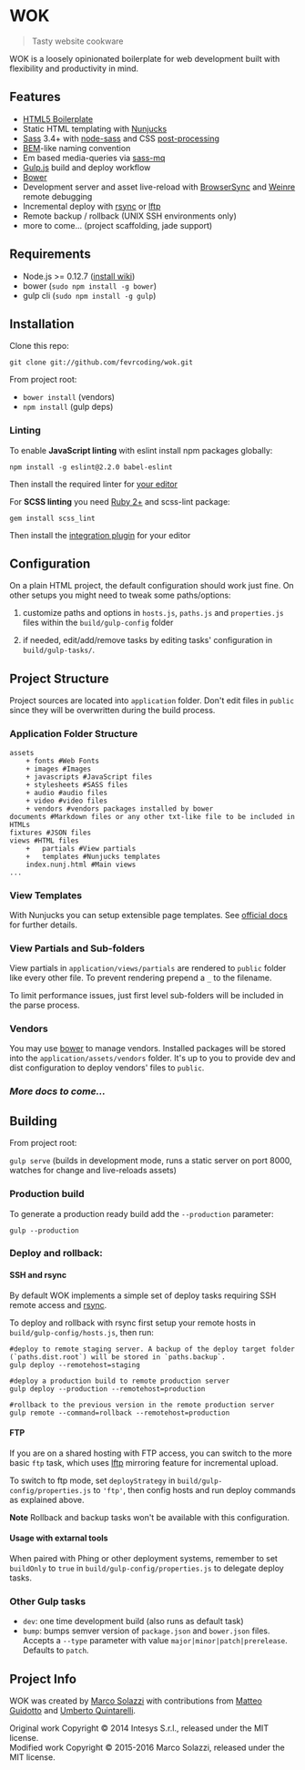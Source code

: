 # WOK

> Tasty website cookware

WOK is a loosely opinionated boilerplate for web development built with flexibility and productivity in mind.

## Features

* [HTML5 Boilerplate](http://html5boilerplate.com/)
* Static HTML templating with [Nunjucks](https://mozilla.github.io/nunjucks/)
* [Sass](http://sass-lang.com/) 3.4+ with [node-sass](https://github.com/sass/node-sass) and CSS [post-processing](https://github.com/postcss/postcss)
* [BEM](http://blog.kaelig.fr/post/48196348743/fifty-shades-of-bem)-like naming convention
* Em based media-queries via [sass-mq](https://github.com/sass-mq/sass-mq)
* [Gulp.js](http://gulpjs.com/) build and deploy workflow
* [Bower](http://bower.io/)
* Development server and asset live-reload with [BrowserSync](http://www.browsersync.io/) and [Weinre](http://people.apache.org/~pmuellr/weinre/) remote debugging
* Incremental deploy with [rsync](https://rsync.samba.org/) or [lftp](http://lftp.yar.ru/)
* Remote backup / rollback (UNIX SSH environments only)
* more to come... (project scaffolding, jade support)


## Requirements

* Node.js >= 0.12.7 ([install wiki](https://github.com/joyent/node/wiki/Installing-Node.js-via-package-manager))
* bower (`sudo npm install -g bower`)
* gulp cli (`sudo npm install -g gulp`)

## Installation

Clone this repo:

    git clone git://github.com/fevrcoding/wok.git

From project root:

* `bower install` (vendors)
* `npm install` (gulp deps)

### Linting

To enable **JavaScript linting** with eslint install npm packages globally:

```
npm install -g eslint@2.2.0 babel-eslint
```

Then install the required linter for [your editor](http://eslint.org/docs/user-guide/integrations#editors)

For **SCSS linting** you need [Ruby 2+](http://rubyinstaller.org/downloads/) and scss-lint package:

```
gem install scss_lint
```

Then install the [integration plugin](https://github.com/brigade/scss-lint#editor-integration) for your editor
 

## Configuration

On a plain HTML project, the default configuration should work just fine. On other setups you might need to tweak some paths/options:


1. customize paths and options in `hosts.js`, `paths.js` and `properties.js` files within the `build/gulp-config` folder

1. if needed, edit/add/remove tasks by editing tasks' configuration in `build/gulp-tasks/`.

## Project Structure

Project sources are located into `application` folder. Don't edit files in `public` since they will be overwritten during the build process.

### Application Folder Structure

    assets
        + fonts #Web Fonts
        + images #Images
        + javascripts #JavaScript files
        + stylesheets #SASS files
        + audio #audio files
        + video #video files
        + vendors #vendors packages installed by bower
    documents #Markdown files or any other txt-like file to be included in HTMLs
    fixtures #JSON files
    views #HTML files
        +   partials #View partials
        +   templates #Nunjucks templates
        index.nunj.html #Main views
    ...

### View Templates

With Nunjucks you can setup extensible page templates. See [official docs](https://mozilla.github.io/nunjucks/templating.html#template-inheritance) for further details.

### View Partials and Sub-folders

View partials in `application/views/partials` are rendered to `public` folder like every other file. To prevent rendering prepend a `_` to the filename.

To limit performance issues, just first level sub-folders will be included in the parse process.

### Vendors

You may use [bower](http://bower.io/) to manage vendors. Installed packages will be stored into the `application/assets/vendors` folder. It's up to you to provide dev and dist configuration to deploy vendors' files to `public`.

### *More docs to come...*

## Building

From project root:

`gulp serve` (builds in development mode,  runs a static server on port 8000, watches for change and live-reloads assets)

### Production build

To generate a production ready build add the `--production` parameter:


    gulp --production
    

### Deploy and rollback:

#### SSH and rsync

By default WOK implements a simple set of deploy tasks requiring SSH remote access and [rsync](https://rsync.samba.org).  

To deploy and rollback with rsync first setup your remote hosts in `build/gulp-config/hosts.js`, then run:
 
    #deploy to remote staging server. A backup of the deploy target folder (`paths.dist.root`) will be stored in `paths.backup`.
    gulp deploy --remotehost=staging
    
    #deploy a production build to remote production server
    gulp deploy --production --remotehost=production
    
    #rollback to the previous version in the remote production server
    gulp remote --command=rollback --remotehost=production

#### FTP

If you are on a shared hosting with FTP access, you can switch to the more basic `ftp` task, which uses [lftp](http://lftp.yar.ru) mirroring feature for incremental upload.

To switch to ftp mode, set `deployStrategy` in `build/gulp-config/properties.js` to `'ftp'`, then config hosts and run deploy commands as explained above.

**Note** Rollback and backup tasks won't be available with this configuration.

#### Usage with extarnal tools

When paired with Phing or other deployment systems, remember to set `buildOnly` to `true` in `build/gulp-config/properties.js` to delegate deploy tasks.

### Other Gulp tasks

* `dev`: one time development build (also runs as default task)
* `bump`: bumps semver version of `package.json` and `bower.json` files. Accepts a `--type` parameter with value `major|minor|patch|prerelease`. Defaults to `patch`. 

## Project Info

WOK was created by [Marco Solazzi](https://github.com/dwightjack) with contributions from [Matteo Guidotto](https://github.com/mguidotto) and [Umberto Quintarelli](https://github.com/quincia).

Original work Copyright © 2014 Intesys S.r.l., released under the MIT license.  
Modified work Copyright © 2015-2016 Marco Solazzi, released under the MIT license.
